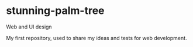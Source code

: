 # stunning-palm-tree
Web and UI design

My first repository, used to share my ideas and tests for web development.
